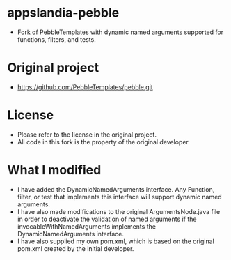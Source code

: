 # appslandia-pebble
- Fork of PebbleTemplates with dynamic named arguments supported for functions, filters, and tests.

# Original project
- https://github.com/PebbleTemplates/pebble.git

# License
- Please refer to the license in the original project.
- All code in this fork is the property of the original developer.
  
# What I modified
- I have added the DynamicNamedArguments interface. Any Function, filter, or test that implements this interface will support dynamic named arguments.
- I have also made modifications to the original ArgumentsNode.java file in order to deactivate the validation of named arguments if the invocableWithNamedArguments implements the DynamicNamedArguments interface.
- I have also supplied my own pom.xml, which is based on the original pom.xml created by the initial developer.
